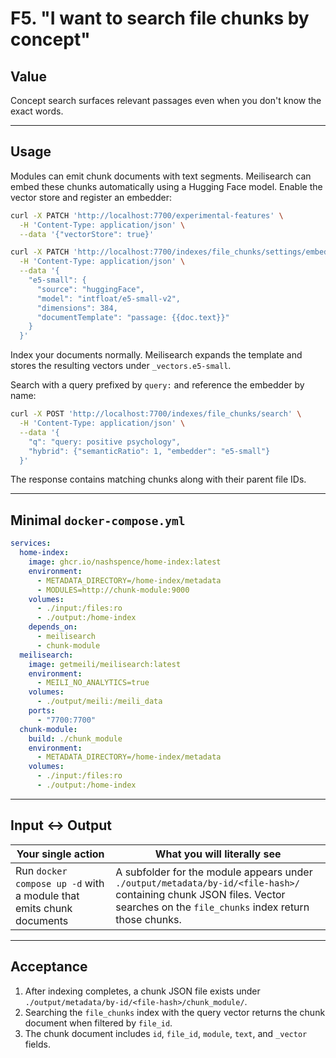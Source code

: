 # F5. "I want to search file chunks by concept"

## Value

Concept search surfaces relevant passages even when you don't know the exact words.

---

## Usage

Modules can emit chunk documents with text segments. Meilisearch can embed these
chunks automatically using a Hugging Face model. Enable the vector store and
register an embedder:

```bash
curl -X PATCH 'http://localhost:7700/experimental-features' \
  -H 'Content-Type: application/json' \
  --data '{"vectorStore": true}'

curl -X PATCH 'http://localhost:7700/indexes/file_chunks/settings/embedders' \
  -H 'Content-Type: application/json' \
  --data '{
    "e5-small": {
      "source": "huggingFace",
      "model": "intfloat/e5-small-v2",
      "dimensions": 384,
      "documentTemplate": "passage: {{doc.text}}"
    }
  }'
```

Index your documents normally. Meilisearch expands the template and stores the
resulting vectors under `_vectors.e5-small`.

Search with a query prefixed by `query:` and reference the embedder by name:

```bash
curl -X POST 'http://localhost:7700/indexes/file_chunks/search' \
  -H 'Content-Type: application/json' \
  --data '{
    "q": "query: positive psychology",
    "hybrid": {"semanticRatio": 1, "embedder": "e5-small"}
  }'
```

The response contains matching chunks along with their parent file IDs.

---

## Minimal `docker-compose.yml`

```yaml
services:
  home-index:
    image: ghcr.io/nashspence/home-index:latest
    environment:
      - METADATA_DIRECTORY=/home-index/metadata
      - MODULES=http://chunk-module:9000
    volumes:
      - ./input:/files:ro
      - ./output:/home-index
    depends_on:
      - meilisearch
      - chunk-module
  meilisearch:
    image: getmeili/meilisearch:latest
    environment:
      - MEILI_NO_ANALYTICS=true
    volumes:
      - ./output/meili:/meili_data
    ports:
      - "7700:7700"
  chunk-module:
    build: ./chunk_module
    environment:
      - METADATA_DIRECTORY=/home-index/metadata
    volumes:
      - ./input:/files:ro
      - ./output:/home-index
```

---

## Input ↔ Output

| **Your single action** | **What you will literally see** |
| --- | --- |
| Run `docker compose up -d` with a module that emits chunk documents | A subfolder for the module appears under `./output/metadata/by-id/<file-hash>/` containing chunk JSON files. Vector searches on the `file_chunks` index return those chunks. |

---

## Acceptance

1. After indexing completes, a chunk JSON file exists under `./output/metadata/by-id/<file-hash>/chunk_module/`.
2. Searching the `file_chunks` index with the query vector returns the chunk document when filtered by `file_id`.
3. The chunk document includes `id`, `file_id`, `module`, `text`, and `_vector` fields.
